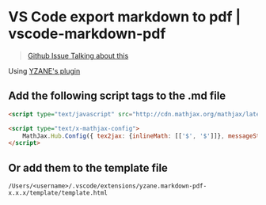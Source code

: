 # VS Code export markdown to pdf | vscode-markdown-pdf

>[Github Issue Talking about this](https://github.com/yzane/vscode-markdown-pdf/issues/21)

Using  [YZANE's plugin](https://marketplace.visualstudio.com/items?itemName=yzane.markdown-pdf)

## Add the following script tags to the .md file

```html
<script type="text/javascript" src="http://cdn.mathjax.org/mathjax/latest/MathJax.js?config=TeX-AMS-MML_HTMLorMML"></script>

<script type="text/x-mathjax-config">
    MathJax.Hub.Config({ tex2jax: {inlineMath: [['$', '$']]}, messageStyle: "none" });
</script>
```

## Or add them to the template file
```
/Users/<username>/.vscode/extensions/yzane.markdown-pdf-x.x.x/template/template.html
```
